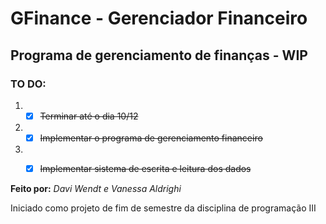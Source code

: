 # GFinance - Gerenciador Financeiro 
## Programa de gerenciamento de finanças - WIP
### TO DO:
  1. - [X] ~~Terminar até o dia 10/12~~
  1. - [X] ~~Implementar o programa de gerenciamento financeiro~~
  1. - [X] ~~Implementar sistema de escrita e leitura dos dados~~
  

__Feito por:__ *Davi Wendt e Vanessa Aldrighi*


Iniciado como projeto de fim de semestre da disciplina de programação III


